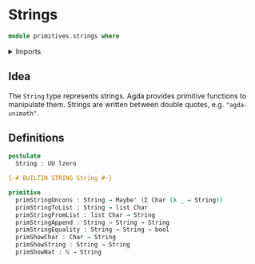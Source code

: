 # Strings

```agda
module primitives.strings where
```

<details><summary>Imports</summary>

```agda
open import elementary-number-theory.natural-numbers

open import foundation.booleans
open import foundation.dependent-pair-types
open import foundation.maybe
open import foundation.universe-levels

open import lists.lists

open import primitives.characters
```

</details>

## Idea

The `String` type represents strings. Agda provides primitive functions to
manipulate them. Strings are written between double quotes, e.g.
`"agda-unimath"`.

## Definitions

```agda
postulate
  String : UU lzero

{-# BUILTIN STRING String #-}

primitive
  primStringUncons : String → Maybe' (Σ Char (λ _ → String))
  primStringToList : String → list Char
  primStringFromList : list Char → String
  primStringAppend : String → String → String
  primStringEquality : String → String → bool
  primShowChar : Char → String
  primShowString : String → String
  primShowNat : ℕ → String
```
